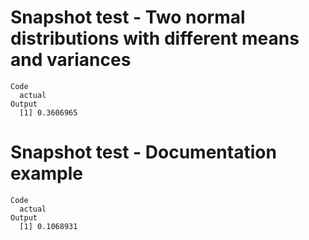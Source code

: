 # Snapshot test - Two normal distributions with different means and variances

    Code
      actual
    Output
      [1] 0.3606965

# Snapshot test - Documentation example

    Code
      actual
    Output
      [1] 0.1068931

